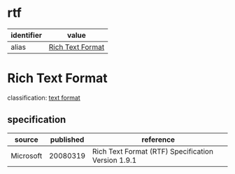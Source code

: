 # rtf
| identifier     | value
| -------------- | -----
| alias          | [Rich Text Format](#rich-text-format)

# Rich Text Format
classification: [text format](text.md)

## specification
| source    | published         | reference
| --------- | ----------------- | ---------
| Microsoft | 20080319          | Rich Text Format (RTF) Specification Version 1.9.1
